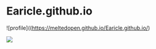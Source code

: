 # Earicle.github.io
![profile]((https://meltedopen.github.io/Earicle.github.io/)


![](https://cdn.glitch.com/d776f221-4149-426d-9f2b-4dadbef42f07%2FScreen%20Shot%202019-04-01%20at%202.39.48%20PM.png?1554154851772)
